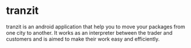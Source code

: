 # tranzit
tranzit is an android application that help you to move your packages from one city to another. It works as an interpreter between the trader and customers and is aimed to make their work easy and efficiently.
